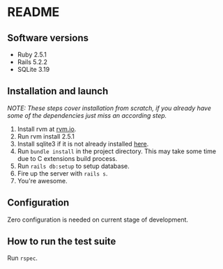 # README

## Software versions

  - Ruby 2.5.1
  - Rails 5.2.2
  - SQLite 3.19

## Installation and launch

_NOTE: These steps cover installation from scratch, if you already have some of the dependencies just miss an according step._

 1. Install rvm at [rvm.io](https://rvm.io).
 2. Run rvm install 2.5.1
 3. Install sqlite3 if it is not already installed [here](https://www.sqlite.org/index.html).
 4. Run `bundle install` in the project directory. This may take some time due to C extensions build process.
 5. Run `rails db:setup` to setup database.
 6. Fire up the server with `rails s`.
 7. You're awesome.

## Configuration

Zero configuration is needed on current stage of development.

## How to run the test suite

Run `rspec`.
